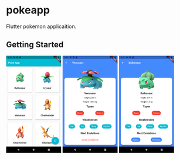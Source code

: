 # pokeapp

Flutter pokemon applicaition.

## Getting Started

<p float="left">
  <img src="poke1.png" width="150" />
  <img src="poke2.png" width="150" /> 
  <img src="poke3.png" width="150" />
</p>

